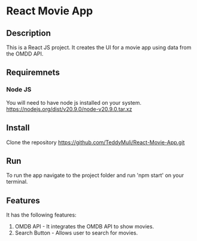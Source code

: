 # React Movie App

## Description
This is a React JS project. It creates the UI for a movie app using data from the OMDD API.

## Requiremnets

### Node JS
You will need to have node js installed on your system.
https://nodejs.org/dist/v20.9.0/node-v20.9.0.tar.xz

## Install
Clone the repository https://github.com/TeddyMuli/React-Movie-App.git

## Run
To run the app navigate to the project folder and run 'npm start' on your terminal.

## Features
It has the following features:
1. OMDB API  - It integrates the OMDB API to show movies.
2. Search Button - Allows user to search for movies.
